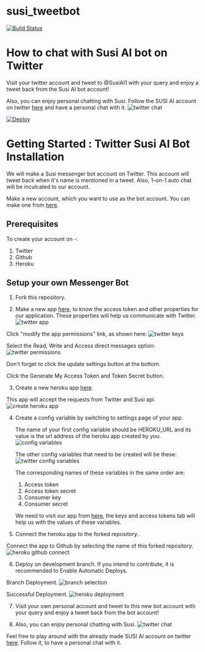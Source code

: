 # susi_tweetbot
[![Build Status](https://travis-ci.org/fossasia/susi_tweetbot.svg?branch=master)](https://travis-ci.org/fossasia/susi_tweetbot)

# How to chat with Susi AI bot on Twitter
Visit your twitter account and tweet to @SusiAI1 with your query and enjoy a tweet back from the Susi AI bot account!

Also, you can enjoy personal chatting with Susi. Follow the SUSI AI account on twitter [here](https://twitter.com/SusiAI1) and have a personal chat with it.
![twitter chat](/docs/images/twitterChat.PNG)


 [![Deploy](https://www.herokucdn.com/deploy/button.svg)](https://heroku.com/deploy?template=https://github.com/fossasia/susi_tweetbot)
 
# Getting Started : Twitter Susi AI Bot Installation 
We will make a Susi messenger bot account on Twitter. This account will tweet back when it's name is mentioned in a tweet. Also, 1-on-1 auto chat will be inculcated to our account.

Make a new account, which you want to use as the bot account. You can make one from [here](https://www.twitter.com).

## Prerequisites
To create your account on -:
1. Twitter
2. Github
3. Heroku

## Setup your own Messenger Bot
1. Fork this repository.

2. Make a new app [here](https://apps.twitter.com/app/new), to know the access token and other properties for our application. These properties will help us communicate with Twitter.
 ![twitter app](docs/images/twitterAppNew.PNG)
 
 Click "modify the app permissions" link, as shown here:
 ![twitter keys](/docs/images/TwitterKeys1.PNG)
 
 Select the Read, Write and Access direct messages option:
 ![twitter permissions](/docs/images/twitterAccessPermissions.PNG)
  
 Don't forget to click the update settings button at the bottom.
 
 Click the Generate My Access Token and Token Secret button.
 
3. Create a new heroku app [here](https://dashboard.heroku.com/new?org=personal-apps).

 This app will accept the requests from Twitter and Susi api.
 ![create heroku app](/docs/images/createHerokuApp.png)

4. Create a config variable by switching to settings page of your app.
   
   The name of your first config variable should be HEROKU_URL and its value is the url address of the heroku app created by you. 
   ![config variables](docs/images/configVariables.PNG)
   
   The other config variables that need to be created will be these:
   ![twitter config variables](/docs/images/twitterConfigVariables.PNG)
   
   The corresponding names of these variables in the same order are:
   1. Access token
   2. Access token secret
   3. Consumer key
   4. Consumer secret
   
   We need to visit our app from [here](https://apps.twitter.com), the keys and access tokens tab will help us with the values of these variables.

5. Connect the heroku app to the forked repository.
 
 Connect the app to Github by selecting the name of this forked repository.
 ![heroku github connect](/docs/images/herokuGithubConnect.png)

6. Deploy on development branch. If you intend to contribute, it is recommended to Enable Automatic Deploys.

 Branch Deployment.
 ![branch selection](/docs/images/branchSelection.png)

 Successful Deployment.
 ![heroku deployment](/docs/images/herokuDeployment.png)

7. Visit your own personal account and tweet to this new bot account with your query and enjoy a tweet back from the bot account!

8. Also, you can enjoy personal chatting with Susi.
 ![twitter chat](/docs/images/twitterChat.PNG)
 
 Feel free to play around with the already made SUSI AI account on twitter [here](https://twitter.com/SusiAI1). Follow it, to have a personal chat with it.
